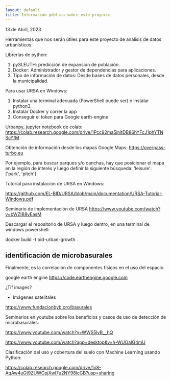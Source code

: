 ```yaml
---
layout: default
title: Información pública sobre este proyecto
---
```


13 de Abril, 2023

Herramientas que nos serán útiles para este proyecto de análisis de datos urbanísticos:

Librerías de python:

1. pySLEUTH: predicción de expansión de población.
2. Docker: Administrador y gestor de dependencias para aplicaciones.
3. Tipo de información de datos:  Desde bases de datos personales, desde la municipalidad.

Para usar URSA en Windows:
1. Instalar una terminal adecuada (PowerShell puede ser) e instalar python3.
2. Instalar Docker y correr la app
3. Conseguir el token para Google earth-engine


Urbanpy, jupyter notebook de colab:
https://colab.research.google.com/drive/1Pcc92ma5jnitDB86hYFcJ1phYTNScYfM


Obtención de información desde los mapas Google Maps:
https://overpass-turbo.eu

Por ejemplo, para buscar parques y/o canchas, hay que posicionar el mapa en la región de interés y luego definir la siguiente búsqueda: 'leisure': ['park', 'pitch']


Tutorial para instalación de URSA en Windows:

https://github.com/EL-BID/URSA/blob/main/documentation/URSA-Tutorial-Windows.pdf

Seminario de implementación de URSA
https://www.youtube.com/watch?v=bWZIB8yEasM


Descargar el repositorio de URSA y luego dentro, en una terminal de windows powershell:

docker build -t bid-urban-growth . 



## identificación de microbasurales

Finalmente, es la correlación de componentes físicos en el uso del espacio. 

google earth engine
https://code.earthengine.google.com

¿Tif images?

- Imágenes satelitales 

https://www.fundacionbyb.org/basurales


Seminarios en youtube sobre los beneficios y casos de uso de detección de microbasurales:

https://www.youtube.com/watch?v=WWS5lvB__hQ

https://www.youtube.com/watch?app=desktop&v=h-WUOaIG4mU


Clasificación del uso y cobertura del suelo con Machine Learning usando Python:

https://colab.research.google.com/drive/1v8-AqAw4uGt9ZUWCpjXwl7u2NY98lcGB?usp=sharing